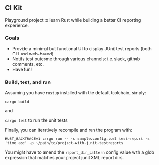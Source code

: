 ## CI Kit

Playground project to learn Rust while building a better CI reporting experience.

### Goals

- Provide a minimal but functional UI to display JUnit test reports (both CLI and web-based).
- Notify test outcome through various channels: i.e. slack, github comments, etc.
- Have fun!

### Build, test, and run

Assuming you have `rustup` installed with the default toolchain, simply:

`cargo build`

and 

`cargo test` to run the unit tests.

Finally, you can iteratively recompile and run the program with:

```
RUST_BACKTRACE=1 cargo run -- -c sample.config.toml test-report -s 'time asc' -p ~/path/to/project-with-junit-testreports
```

You might have to amend the `report_dir_pattern` config value with a glob expression that matches your project junit XML report dirs.
